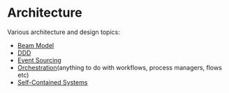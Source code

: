 # Architecture 

Various architecture and design topics:

* [Beam Model](beam-model)
* [DDD](ddd)
* [Event Sourcing](event-sourcing)
* [Orchestration](orchestration)(anything to do with workflows, process managers, flows etc)
* [Self-Contained Systems](scs-architecture)
